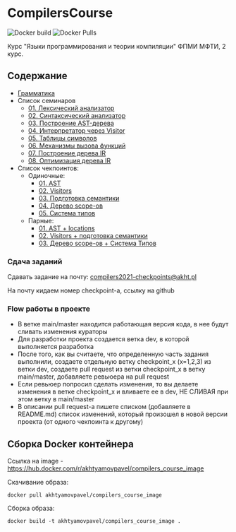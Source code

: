 # CompilersCourse

![Docker build](https://img.shields.io/docker/cloud/build/akhtyamovpavel/compilers_course_image) ![Docker Pulls](https://img.shields.io/docker/pulls/akhtyamovpavel/compilers_course_image)

Курс "Языки программирования и теории компиляции" ФПМИ МФТИ, 2 курс.

## Содержание

* [Грамматика](/reqs-draft.md)
* Список семинаров
    - [01. Лексический анализатор](/01-scanners)
    - [02. Синтаксический анализатор](/02-parsers)
    - [03. Построение AST-дерева](/03-parsers-with-ast)
    - [04. Интерпретатор через Visitor](/04-visitors)
    - [05. Таблицы символов](/05-variable-scopes)
    - [06. Механизмы вызова функций](/06-function-calls)
    - [07. Построение дерева IR](/07-irtree-build)
    - [08. Оптимизация дерева IR](/08-irtree-optimizations)
* Список чекпоинтов:
    * Одиночные:
        - [01. AST](/milestones/milestones-2021/01-ast.md)
        - [02. Visitors](/milestones/milestones-2021/02-visitors.md)
        - [03. Подготовка семантики](/milestones/milestones-2021/03-one-symbols.md)
        - [04. Дерево scope-ов](/milestones/milestones-2021/04-scope-tree.md)
        - [05. Система типов](/milestones/milestones-2021/05-one-type-checking.md)
    * Парные:
        - [01. AST + locations](/milestones/milestones-2021/01-ast.md)
        - [02. Visitors + подготовка семантики](/milestones/milestones-2021/02-visitors-table.md)
        - [03. Дерево scope-ов + Система Типов](/milestones/milestones-2021/03-pair-symbol-table-types.md)
    

### Сдача заданий
Сдавать задание на почту: compilers2021-checkpoints@akht.pl

На почту кидаем номер checkpoint-a, ссылку на github

### Flow работы в проекте

* В ветке main/master находится работающая версия кода, в нее будут сливать изменения кураторы
* Для разработки проекта создается ветка dev, в которой выполняется разработка
* После того, как вы считаете, что определенную часть задания выполнили, создаете отдельную ветку checkpoint_x (x=1,2,3) из ветки dev, создаете pull request из ветки checkpoint_x в ветку main/master, добавляете ревьюера на pull request
* Если ревьюер попросил сделать изменения, то вы делаете изменения в ветке checkpoint_x и вливаете ее в dev, НЕ СЛИВАЯ при этом ветку в main/master
* В описании pull request-а пишете списком (добавляете в README.md) список изменений, который произошел в новой версии проекта (от одного чекпоинта к другому)


## Сборка Docker контейнера
Ссылка на image - https://hub.docker.com/r/akhtyamovpavel/compilers_course_image

Скачивание образа:
```
docker pull akhtyamovpavel/compilers_course_image
```
Сборка образа:
```
docker build -t akhtyamovpavel/compilers_course_image .
```
